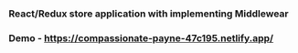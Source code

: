 ### React/Redux store application with implementing Middlewear
### Demo - https://compassionate-payne-47c195.netlify.app/
